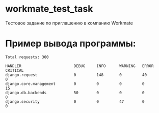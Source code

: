 # workmate_test_task

Тестовое задание по приглашению в компанию Workmate

# Пример вывода программы:

```
Total requests: 300

HANDLER                       DEBUG     INFO      WARNING   ERROR     CRITICAL  
django.request                0         148       0         40        0         
django.core.management        0         0         0         0         15        
django.db.backends            50        0         0         0         0         
django.security               0         0         47        0         0         
```
